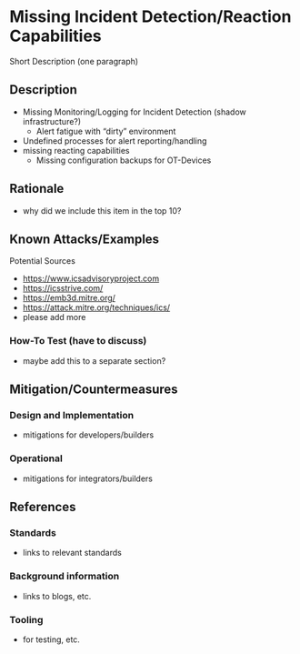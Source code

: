 # Missing Incident Detection/Reaction Capabilities

Short Description (one paragraph)

## Description

  - Missing Monitoring/Logging for Incident Detection (shadow infrastructure?)
    - Alert fatigue with “dirty” environment
  - Undefined processes for alert reporting/handling
  - missing reacting capabilities
      - Missing configuration backups for OT-Devices

## Rationale

- why did we include this item in the top 10?

## Known Attacks/Examples

Potential Sources

- <https://www.icsadvisoryproject.com>
- <https://icsstrive.com/>
- <https://emb3d.mitre.org/>
- <https://attack.mitre.org/techniques/ics/>
- please add more

### How-To Test (have to discuss)

- maybe add this to a separate section?

## Mitigation/Countermeasures

### Design and Implementation

- mitigations for developers/builders

### Operational

- mitigations for integrators/builders

## References

### Standards

- links to relevant standards

### Background information

- links to blogs, etc.

### Tooling

- for testing, etc.